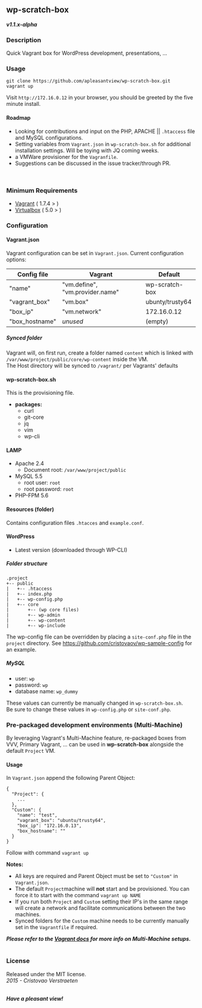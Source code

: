 ## wp-scratch-box
***v1.1.x-alpha***  

### Description
Quick Vagrant box for WordPress development, presentations, ...

### Usage
`git clone https://github.com/apleasantview/wp-scratch-box.git`  
`vagrant up`  

Visit `http://172.16.0.12` in your browser, you should be greeted by the five minute install.

#### Roadmap
- Looking for contributions and input on the PHP, APACHE || `.htaccess` file and MySQL configurations.
-  Setting variables from `Vagrant.json` in `wp-scratch-box.sh` for additional installation settings. Will be toying with JQ coming weeks. 
- a VMWare provisioner for the `Vagranfile`.
- Suggestions can be discussed in the issue tracker/through PR.  
</br>

### Minimum Requirements
- [Vagrant](https://www.vagrantup.com/) ( 1.7.4 > )
- [Virtualbox](https://www.virtualbox.org/) ( 5.0 > )

### Configuration

#### Vagrant.json
Vagrant configuration can be set in `Vagrant.json`.
Current configuration options:

| Config file | Vagrant | Default |
|-------------|---------|---------|
|"name" | "vm.define", "vm.provider.name" | wp-scratch-box |
|"vagrant_box" | "vm.box" | ubunty/trusty64 |
|"box_ip" | "vm.network" | 172.16.0.12 |
|"box_hostname"| *unused* | (empty) |

##### Synced folder
Vagrant will, on first run, create a folder named `content` which is linked with `/var/www/project/public/core/wp-content` inside the VM.  
The Host directory will be synced to `/vagrant/` per Vagrants' defaults

#### wp-scratch-box.sh
This is the provisioning file.
- **packages:**
    - curl
    - git-core
	- jq
	- vim
	- wp-cli

#### LAMP
- Apache 2.4
	- Document root: `/var/www/project/public`
- MySQL 5.5
	- root user: `root`
	- root password: `root`
- PHP-FPM 5.6

#### Resources (folder)
Contains configuration files `.htacces` and `example.conf`.

#### WordPress
- Latest version (downloaded through WP-CLI)  

##### Folder structure
```
.project  
+-- public  
|	+-- .htaccess
|   +-- index.php
|	+-- wp-config.php
|   +-- core
|		+-- (wp core files)
|		+-- wp-admin
|		+-- wp-content
|		+-- wp-include
```
The wp-config file can be overridden by placing a `site-conf.php` file in the `project` directory. See https://github.com/cristovaov/wp-sample-config for an example.

##### MySQL
- user: `wp`
- password: `wp`
- database name: `wp_dummy`  

These values can currently be manually changed in `wp-scratch-box.sh`.  
Be sure to change these values in `wp-config.php` or `site-conf.php`.

### Pre-packaged development environments (Multi-Machine)
By leveraging Vagrant's Multi-Machine feature, re-packaged boxes from VVV, Primary Vagrant, ... can be used in **wp-scratch-box** alongside the default `Project` VM.

#### Usage
In `Vagrant.json` append the following Parent Object:
```
{
  "Project": {
    ...
  },
  "Custom": {
    "name": "test",
    "vagrant_box": "ubuntu/trusty64",
    "box_ip": "172.16.0.13",
    "box_hostname": ""
  }
}
```
Follow with command `vagrant up`  

**Notes:** 
- All keys are required and Parent Object must be set to `"Custom"` in `Vagrant.json`.
- The default `Project`machine will **not** start and be provisioned. You can force it to start with the command `vagrant up NAME`
- If you run both `Project` and `Custom` setting their IP's in the same range will create a network and facilitate communications between the two machines.  
- Synced folders for the `Custom` machine needs to be currently manually set in the `Vagrantfile` if required.

***Please refer to the [Vagrant docs](https://docs.vagrantup.com/v2/multi-machine/index.html) for more info on Multi-Machine setups.***  
<br>

### License
Released under the MIT license.  
*2015 - Cristovao Verstraeten*  
<br>

***Have a pleasant view!***
